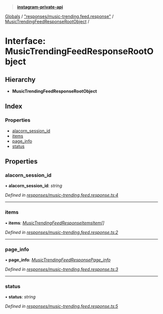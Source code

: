 > **[instagram-private-api](../README.md)**

[Globals](../README.md) / ["responses/music-trending.feed.response"](../modules/_responses_music_trending_feed_response_.md) / [MusicTrendingFeedResponseRootObject](_responses_music_trending_feed_response_.musictrendingfeedresponserootobject.md) /

# Interface: MusicTrendingFeedResponseRootObject

## Hierarchy

* **MusicTrendingFeedResponseRootObject**

## Index

### Properties

* [alacorn_session_id](_responses_music_trending_feed_response_.musictrendingfeedresponserootobject.md#alacorn_session_id)
* [items](_responses_music_trending_feed_response_.musictrendingfeedresponserootobject.md#items)
* [page_info](_responses_music_trending_feed_response_.musictrendingfeedresponserootobject.md#page_info)
* [status](_responses_music_trending_feed_response_.musictrendingfeedresponserootobject.md#status)

## Properties

###  alacorn_session_id

• **alacorn_session_id**: *string*

*Defined in [responses/music-trending.feed.response.ts:4](https://github.com/dilame/instagram-private-api/blob/173bc62/src/responses/music-trending.feed.response.ts#L4)*

___

###  items

• **items**: *[MusicTrendingFeedResponseItemsItem](_responses_music_trending_feed_response_.musictrendingfeedresponseitemsitem.md)[]*

*Defined in [responses/music-trending.feed.response.ts:2](https://github.com/dilame/instagram-private-api/blob/173bc62/src/responses/music-trending.feed.response.ts#L2)*

___

###  page_info

• **page_info**: *[MusicTrendingFeedResponsePage_info](_responses_music_trending_feed_response_.musictrendingfeedresponsepage_info.md)*

*Defined in [responses/music-trending.feed.response.ts:3](https://github.com/dilame/instagram-private-api/blob/173bc62/src/responses/music-trending.feed.response.ts#L3)*

___

###  status

• **status**: *string*

*Defined in [responses/music-trending.feed.response.ts:5](https://github.com/dilame/instagram-private-api/blob/173bc62/src/responses/music-trending.feed.response.ts#L5)*